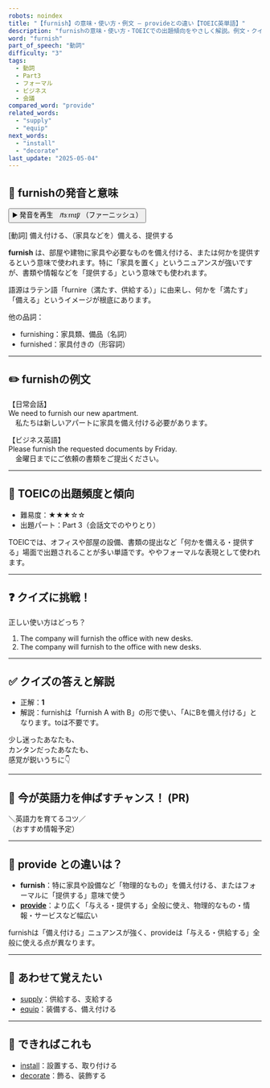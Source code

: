 ```yaml
---
robots: noindex
title: "【furnish】の意味・使い方・例文 ― provideとの違い【TOEIC英単語】"
description: "furnishの意味・使い方・TOEICでの出題傾向をやさしく解説。例文・クイズ付きでprovideとの違いもわかりやすく学べます。"
word: "furnish"
part_of_speech: "動詞"
difficulty: "3"
tags:
  - 動詞
  - Part3
  - フォーマル
  - ビジネス
  - 会議
compared_word: "provide"
related_words:
  - "supply"
  - "equip"
next_words:
  - "install"
  - "decorate"
last_update: "2025-05-04"
---
```


## 🔰 furnishの発音と意味

<button class="play-audio" onclick="playTTS('furnish')">
  <span class="play-audio-main">
    ▶️ 発音を再生　/fɜːrnɪʃ/
  </span>
  <span class="play-audio-sub">
    （ファーニッシュ）
  </span>
</button>

[動詞] 備え付ける、（家具などを）備える、提供する

**furnish** は、部屋や建物に家具や必要なものを備え付ける、または何かを提供するという意味で使われます。特に「家具を置く」というニュアンスが強いですが、書類や情報などを「提供する」という意味でも使われます。

語源はラテン語「furnire（満たす、供給する）」に由来し、何かを「満たす」「備える」というイメージが根底にあります。

他の品詞：  
- furnishing：家具類、備品（名詞）
- furnished：家具付きの（形容詞）

---

## ✏️ furnishの例文

【日常会話】  
We need to furnish our new apartment.  
　私たちは新しいアパートに家具を備え付ける必要があります。

【ビジネス英語】  
Please furnish the requested documents by Friday.  
　金曜日までにご依頼の書類をご提出ください。

---

## 🎯 TOEICの出題頻度と傾向

- 難易度：★★★☆☆
- 出題パート：Part 3（会話文でのやりとり）

TOEICでは、オフィスや部屋の設備、書類の提出など「何かを備える・提供する」場面で出題されることが多い単語です。ややフォーマルな表現として使われます。

---

## ❓ クイズに挑戦！

正しい使い方はどっち？

1. The company will furnish the office with new desks.  
2. The company will furnish to the office with new desks.

---

## ✅ クイズの答えと解説

- 正解：**1**
- 解説：furnishは「furnish A with B」の形で使い、「AにBを備え付ける」となります。toは不要です。

少し迷ったあなたも、  
カンタンだったあなたも、  
感覚が鋭いうちに👇️

---

## 🚀 今が英語力を伸ばすチャンス！ (PR)

<div class="info-center">
＼英語力を育てるコツ／<br>  
（おすすめ情報予定）
</div>

---

## 🤔  provide との違いは？

- **furnish**：特に家具や設備など「物理的なもの」を備え付ける、またはフォーマルに「提供する」意味で使う
- **[provide](/provide)**：より広く「与える・提供する」全般に使え、物理的なもの・情報・サービスなど幅広い

furnishは「備え付ける」ニュアンスが強く、provideは「与える・供給する」全般に使える点が異なります。

---

## 🧩 あわせて覚えたい

- [supply](/supply)：供給する、支給する
- [equip](/equip)：装備する、備え付ける

---

## 📖 できればこれも

- [install](/install)：設置する、取り付ける
- [decorate](/decorate)：飾る、装飾する

<!-- cvid: aid06_bid04 -->
